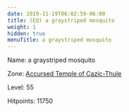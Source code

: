 ```yaml
---
date: 2019-11-19T06:02:59-06:00
title: (EQ) a graystriped mosquito
weight: 1
hidden: true
menuTitle: a graystriped mosquito
---
```


Name: a graystriped mosquito


Zone: [Accursed Temple of Cazic-Thule](/en/eq/accursed_temple_of_cazicthule)

Level: 55

Hitpoints: 11750